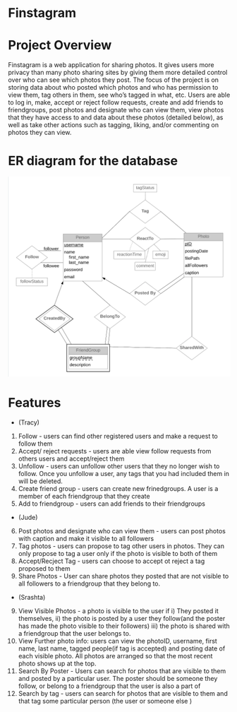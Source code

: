 # Finstagram

# Project Overview

Finstagram is a web application for sharing photos. It gives users more privacy than many photo sharing sites by giving them more detailed control over who can see which photos they post. The focus of the project is on storing data about who posted which photos and who has permission to view them, tag others in them, see who’s tagged in what, etc.
Users are able to log in, make, accept or reject follow requests, create and add friends to friendgroups, post photos and designate who can view them, view photos that they have access to and data about these photos (detailed below), as well as take other actions such as tagging, liking, and/or commenting on photos they can view.

# ER diagram for the database

 <img src="project_er.png" width = 550>

# Features

* (Tracy)
1. Follow - users can find other registered users and make a request to follow them
2. Accept/ reject requests - users are able view follow requests from others users and accept/reject them
3. Unfollow - users can unfollow other users that they no longer wish to follow. Once you unfollow a user, any tags that you had included them in will be deleted.
4. Create friend group - users can create new frinedgroups. A user is a member of each friendgroup that they create
5. Add to friendgroup - users can add friends to their friendgroups

* (Jude)
6. Post photos and designate who can view them - users can post photos with caption and make it visible to all followers
7. Tag photos - users can propose to tag other users in photos. They can only propose to tag a user only if the photo is visible to both of them
8. Accept/Recject Tag - users can choose to accept ot reject a tag proposed to them 
9. Share Photos - User can share photos they posted that are not visible to all followers to a friendgroup that they belong to.

* (Srashta)
9. View Visible Photos - a photo is visible to the user if i) They posted it themselves, ii) the photo is posted by a user they follow(and the poster has made the photo visible to their followers) iii) the photo is shared with a friendgroup that the user belongs to.
10. View Further photo info: users can view the photoID, username, first name, last name, tagged people(if tag is accepted) and posting date of each visible photo. All photos are arranged so that the most recent photo shows up at the top.
11. Search By Poster - Users can search for photos that are visible to them and posted by a particular user. The poster should be someone they follow, or belong to a friendgroup that the user is also a part of 
12. Search by tag - users can search for photos that are visible to them and that tag some particular person (the user or someone else )

 
